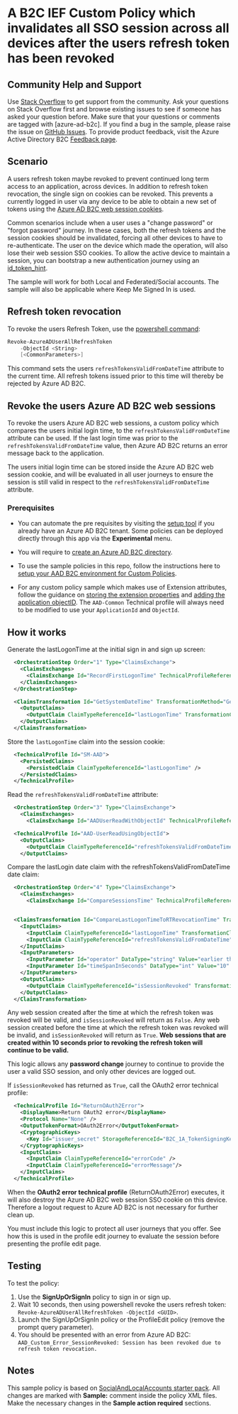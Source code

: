 # A B2C IEF Custom Policy which invalidates all SSO session across all devices after the users refresh token has been revoked

## Community Help and Support
Use [Stack Overflow](https://stackoverflow.com/questions/tagged/azure-ad-b2c) to get support from the community. Ask your questions on Stack Overflow first and browse existing issues to see if someone has asked your question before. Make sure that your questions or comments are tagged with [azure-ad-b2c].
If you find a bug in the sample, please raise the issue on [GitHub Issues](https://github.com/azure-ad-b2c/samples/issues).
To provide product feedback, visit the Azure Active Directory B2C [Feedback page](https://feedback.azure.com/forums/169401-azure-active-directory?category_id=160596).

## Scenario
A users refresh token maybe revoked to prevent continued long term access to an application, across devices. In addition to refresh token revocation, the single sign on cookies can be revoked. This prevents a currently logged in user via any device to be able to obtain a new set of tokens using the [Azure AD B2C web session cookies](https://docs.microsoft.com/en-us/azure/active-directory-b2c/session-behavior?pivots=b2c-custom-policy#configure-azure-ad-b2c-session-behavior).

Common scenarios include when a user uses a "change password" or "forgot password" journey. In these cases, both the refresh tokens and the session cookies should be invalidated, forcing all other devices to have to re-authenticate. The user on the device which made the operation, will also lose their web session SSO cookies. To allow the active device to maintain a session, you can bootstrap a new authentication journey using an [id_token_hint](https://docs.microsoft.com/azure/active-directory-b2c/id-token-hint).

The sample will work for both Local and Federated/Social accounts. 
The sample will also be applicable where Keep Me Signed In is used.

## Refresh token revocation
To revoke the users Refresh Token, use the [powershell command](https://docs.microsoft.com/en-us/powershell/module/azuread/revoke-azureaduserallrefreshtoken?view=azureadps-2.0):
```powershell
Revoke-AzureADUserAllRefreshToken
    -ObjectId <String>
    [<CommonParameters>]
```

This command sets the users `refreshTokensValidFromDateTime` attribute to the current time. All refresh tokens issued prior to this time will thereby be rejected by Azure AD B2C.

## Revoke the users Azure AD B2C web sessions
To revoke the users Azure AD B2C web sessions, a custom policy which compares the users initial login time, to the `refreshTokensValidFromDateTime` attribute can be used. If the last login time was prior to the  `refreshTokensValidFromDateTime` value, then Azure AD B2C returns an error message back to the application.

The users initial login time can be stored inside the Azure AD B2C web session cookie, and will be evaluated in all user journeys to ensure the session is still valid in respect to the `refreshTokensValidFromDateTime` attribute.

### Prerequisites
- You can automate the pre requisites by visiting the [setup tool](https://aka.ms/iefsetup) if you already have an Azure AD B2C tenant. Some policies can be deployed directly through this app via the **Experimental** menu.

- You will require to [create an Azure AD B2C directory](https://docs.microsoft.com/azure/active-directory-b2c/tutorial-create-tenant).

- To use the sample policies in this repo, follow the instructions here to [setup your AAD B2C environment for Custom Policies](https://docs.microsoft.com/azure/active-directory-b2c/active-directory-b2c-get-started-custom).

- For any custom policy sample which makes use of Extension attributes, follow the guidance on [storing the extension properties](https://docs.microsoft.com/en-us/azure/active-directory-b2c/active-directory-b2c-create-custom-attributes-profile-edit-custom#create-a-new-application-to-store-the-extension-properties) and [adding the application objectID](https://docs.microsoft.com/en-us/azure/active-directory-b2c/active-directory-b2c-create-custom-attributes-profile-edit-custom#modify-your-custom-policy-to-add-the-applicationobjectid). The `AAD-Common` Technical profile will always need to be modified to use your `ApplicationId` and `ObjectId`.

## How it works

Generate the lastLogonTime at the initial sign in and sign up screen:
```xml
  <OrchestrationStep Order="1" Type="ClaimsExchange">
    <ClaimsExchanges>
      <ClaimsExchange Id="RecordFirstLogonTime" TechnicalProfileReferenceId="CT-RecordFirstLogonTime" />
    </ClaimsExchanges>
  </OrchestrationStep>

  <ClaimsTransformation Id="GetSystemDateTime" TransformationMethod="GetCurrentDateTime">
    <OutputClaims>
      <OutputClaim ClaimTypeReferenceId="lastLogonTime" TransformationClaimType="currentDateTime" />
    </OutputClaims>
  </ClaimsTransformation>
```

Store the `lastLogonTime` claim into the session cookie:
```xml
  <TechnicalProfile Id="SM-AAD">
    <PersistedClaims>
      <PersistedClaim ClaimTypeReferenceId="lastLogonTime" />
    </PersistedClaims>
  </TechnicalProfile>
```

Read the `refreshTokensValidFromDateTime` attribute:
```xml
  <OrchestrationStep Order="3" Type="ClaimsExchange">
    <ClaimsExchanges>
      <ClaimsExchange Id="AADUserReadWithObjectId" TechnicalProfileReferenceId="AAD-UserReadUsingObjectId" />
```

```xml
  <TechnicalProfile Id="AAD-UserReadUsingObjectId">
    <OutputClaims>
      <OutputClaim ClaimTypeReferenceId="refreshTokensValidFromDateTime" PartnerClaimType="refreshTokensValidFromDateTime"/>
    </OutputClaims>
```

Compare the lastLogin date claim with the refreshTokensValidFromDateTime date claim:
```xml
  <OrchestrationStep Order="4" Type="ClaimsExchange">
    <ClaimsExchanges>
      <ClaimsExchange Id="CompareSessionsTime" TechnicalProfileReferenceId="CT-CompareSessionTime" />


  <ClaimsTransformation Id="CompareLastLogonTimeToRTRevocationTime" TransformationMethod="DateTimeComparison">
    <InputClaims>
      <InputClaim ClaimTypeReferenceId="lastLogonTime" TransformationClaimType="firstDateTime" />
      <InputClaim ClaimTypeReferenceId="refreshTokensValidFromDateTime" TransformationClaimType="secondDateTime" />
    </InputClaims>
    <InputParameters>
      <InputParameter Id="operator" DataType="string" Value="earlier than" />
      <InputParameter Id="timeSpanInSeconds" DataType="int" Value="10" />
    </InputParameters>
    <OutputClaims>
      <OutputClaim ClaimTypeReferenceId="isSessionRevoked" TransformationClaimType="result" />
    </OutputClaims>
  </ClaimsTransformation>
```

Any web session created after the time at which the refresh token was revoked will be valid, and `isSessionRevoked` will return as `False`.
Any web session created before the time at which the refresh token was revoked will be invalid, and `isSessionRevoked` will return as `True`.
**Web sessions that are created within 10 seconds prior to revoking the refresh token will continue to be valid.**

This logic allows any **password change** journey to continue to provide the user a valid SSO session, and only other devices are logged out.

If `isSessionRevoked` has returned as `True`, call the OAuth2 error technical profile:
```xml
  <TechnicalProfile Id="ReturnOAuth2Error">
    <DisplayName>Return OAuth2 error</DisplayName>
    <Protocol Name="None" />
    <OutputTokenFormat>OAuth2Error</OutputTokenFormat>
    <CryptographicKeys>
      <Key Id="issuer_secret" StorageReferenceId="B2C_1A_TokenSigningKeyContainer" />
    </CryptographicKeys>
    <InputClaims>
      <InputClaim ClaimTypeReferenceId="errorCode" />
      <InputClaim ClaimTypeReferenceId="errorMessage"/>
    </InputClaims>
  </TechnicalProfile>
```

When the **OAuth2 error technical profile** (ReturnOAuth2Error) executes, it will also destroy the Azure AD B2C web session SSO cookie on this device. Therefore a logout request to Azure AD B2C is not necessary for further clean up.

You must include this logic to protect all user journeys that you offer. See how this is used in the profile edit journey to evaluate the session before presenting the profile edit page.

## Testing
To test the policy:
1. Use the **SignUpOrSignIn** policy to sign in or sign up.
1. Wait 10 seconds, then using powershell revoke the users refresh token: `Revoke-AzureADUserAllRefreshToken -ObjectId <GUID>`.
1. Launch the SignUpOrSignIn policy or the ProfileEdit policy (remove the prompt query parameter).
1. You should be presented with an error from Azure AD B2C: `AAD_Custom_Error_SessionRevoked: Session has been revoked due to refresh token revocation.`
 
## Notes
This sample policy is based on [SocialAndLocalAccounts starter pack](https://github.com/Azure-Samples/active-directory-b2c-custom-policy-starterpack/tree/master/SocialAndLocalAccounts). All changes are marked with **Sample:** comment inside the policy XML files. Make the necessary changes in the **Sample action required** sections. 

